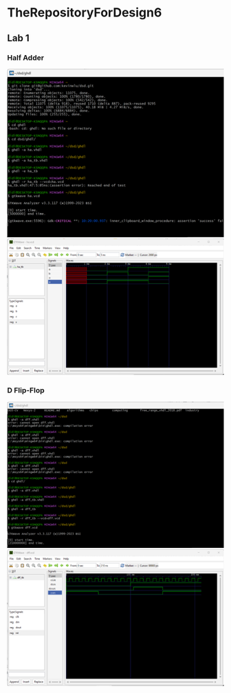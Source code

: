 # TheRepositoryForDesign6

## Lab 1

### Half Adder

![This could be an image](images\ghdlterminal.png)
![This could be an image](images\ghdlwave.png)

### D Flip-Flop

![This could be an image](images\ghdlterminal2.png)
![This could be an image](images\ghdlwave2.png)